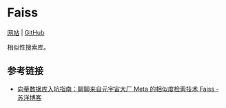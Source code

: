 # Faiss

[网站](https://faiss.ai/) | [GitHub](https://github.com/facebookresearch/faiss)

相似性搜索库。

## 参考链接

- [向量数据库入坑指南：聊聊来自元宇宙大厂 Meta 的相似度检索技术 Faiss - 苏洋博客](https://soulteary.com/2022/09/03/vector-database-guide-talk-about-the-similarity-retrieval-technology-from-metaverse-big-company-faiss.html)
